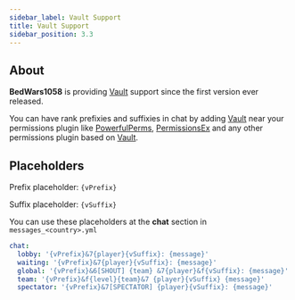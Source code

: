 ```yaml
---
sidebar_label: Vault Support
title: Vault Support
sidebar_position: 3.3
---
```

## About
**BedWars1058** is providing [Vault](https://dev.bukkit.org/projects/vault) support since the first version ever released. 

You can have rank prefixies and suffixies in chat by adding [Vault](https://dev.bukkit.org/projects/vault) near your permissions plugin  like [PowerfulPerms](https://www.spigotmc.org/resources/powerfulperms.8143/), [PermissionsEx](https://dev.bukkit.org/projects/permissionsex) and any other permissions plugin based on [Vault](https://dev.bukkit.org/projects/vault).



## Placeholders
Prefix placeholder: `{vPrefix}`

Suffix placeholder: `{vSuffix}`

You can use these placeholders at the **chat** section in `messages_<country>.yml`

```yaml
chat:
  lobby: '{vPrefix}&7{player}{vSuffix}: {message}'
  waiting: '{vPrefix}&7{player}{vSuffix}: {message}'
  global: '{vPrefix}&6[SHOUT] {team} &7{player}&f{vSuffix}: {message}'
  team: '{vPrefix}&f{level}{team}&7 {player}{vSuffix} {message}'
  spectator: '{vPrefix}&7[SPECTATOR] {player}{vSuffix}: {message}'
```
